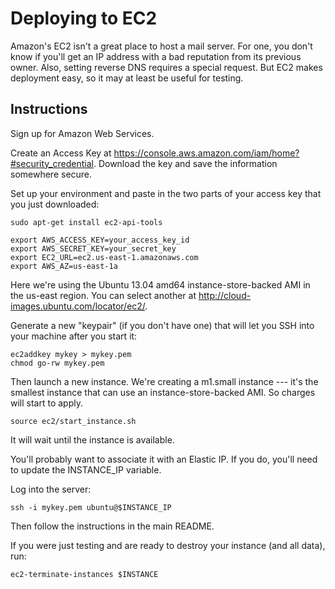 Deploying to EC2
================

Amazon's EC2 isn't a great place to host a mail server. For one, you don't know if you'll get an IP address with a bad reputation from its previous owner. Also, setting reverse DNS requires a special request. But EC2 makes deployment easy, so it may at least be useful for testing.

Instructions
------------

Sign up for Amazon Web Services.

Create an Access Key at https://console.aws.amazon.com/iam/home?#security_credential. Download the key and save the information somewhere secure.

Set up your environment and paste in the two parts of your access key that you just downloaded: 

	sudo apt-get install ec2-api-tools

	export AWS_ACCESS_KEY=your_access_key_id
	export AWS_SECRET_KEY=your_secret_key
	export EC2_URL=ec2.us-east-1.amazonaws.com
	export AWS_AZ=us-east-1a
	
Here we're using the Ubuntu 13.04 amd64 instance-store-backed AMI in the us-east region. You can select another at http://cloud-images.ubuntu.com/locator/ec2/.

Generate a new "keypair" (if you don't have one) that will let you SSH into your machine after you start it:

	ec2addkey mykey > mykey.pem
	chmod go-rw mykey.pem

Then launch a new instance. We're creating a m1.small instance --- it's the smallest instance that can use an instance-store-backed AMI. So charges will start to apply.

	source ec2/start_instance.sh

It will wait until the instance is available.

You'll probably want to associate it with an Elastic IP. If you do, you'll need to update the INSTANCE_IP variable.
	
Log into the server:

	ssh -i mykey.pem ubuntu@$INSTANCE_IP

Then follow the instructions in the main README.

If you were just testing and are ready to destroy your instance (and all data), run:

	ec2-terminate-instances $INSTANCE


